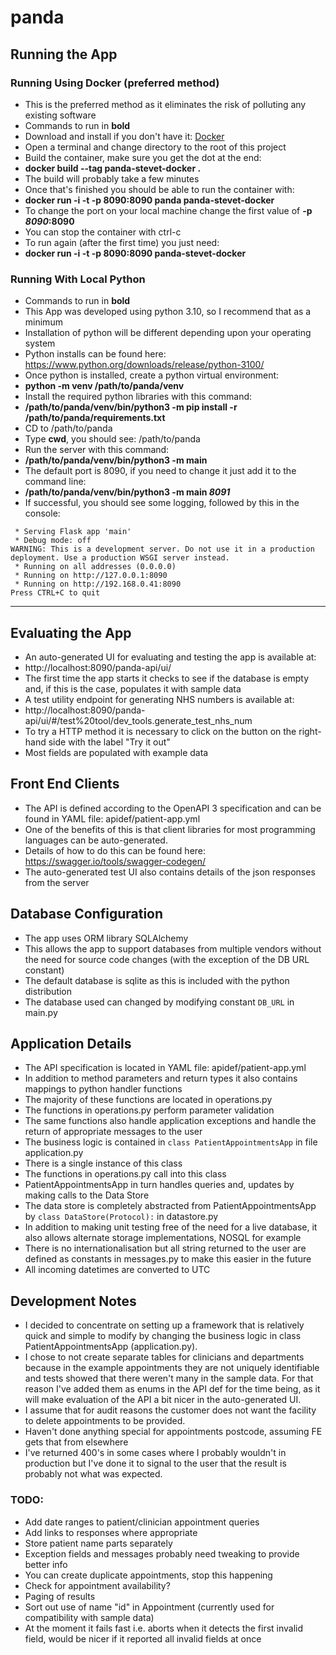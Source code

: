 # panda

## Running the App

### Running Using Docker (preferred method)
- This is the preferred method as it eliminates the risk of polluting any existing software
- Commands to run in **bold**
- Download and install if you don't have it: [Docker](https://www.docker.com/get-started)
- Open a terminal and change directory to the root of this project
- Build the container, make sure you get the dot at the end: 
- **docker build --tag panda-stevet-docker .**
- The build will probably take a few minutes
- Once that's finished you should be able to run the container with:
- **docker run -i -t -p 8090:8090 panda panda-stevet-docker**
- To change the port on your local machine change the first value of **-p *8090*:8090**
- You can stop the container with ctrl-c
- To run again (after the first time) you just need:
- **docker run -i -t -p 8090:8090 panda-stevet-docker**

### Running With Local Python
- Commands to run in **bold**
- This App was developed using python 3.10, so I recommend that as a minimum
- Installation of python will be different depending upon your operating system
- Python installs can be found here: https://www.python.org/downloads/release/python-3100/
- Once python is installed, create a python virtual environment:
- **python -m venv /path/to/panda/venv**
- Install the required python libraries with this command:
- **/path/to/panda/venv/bin/python3 -m pip install -r /path/to/panda/requirements.txt**
- CD to /path/to/panda
- Type **cwd**, you should see: /path/to/panda
- Run the server with this command:
- **/path/to/panda/venv/bin/python3 -m main**
- The default port is 8090, if you need to change it just add it to the command line:
- **/path/to/panda/venv/bin/python3 -m main *8091***
- If successful, you should see some logging, followed by this in the console:
```
 * Serving Flask app 'main'
 * Debug mode: off
WARNING: This is a development server. Do not use it in a production deployment. Use a production WSGI server instead.
 * Running on all addresses (0.0.0.0)
 * Running on http://127.0.0.1:8090
 * Running on http://192.168.0.41:8090
Press CTRL+C to quit
```
---
## Evaluating the App
- An auto-generated UI for evaluating and testing the app is available at:
- http://localhost:8090/panda-api/ui/
- The first time the app starts it checks to see if the database is empty and, if this is the case, populates it with sample data
- A test utility endpoint for generating NHS numbers is available at:
- http://localhost:8090/panda-api/ui/#/test%20tool/dev_tools.generate_test_nhs_num
- To try a HTTP method it is necessary to click on the button on the right-hand side with the label "Try it out"
- Most fields are populated with example data

## Front End Clients
- The API is defined according to the OpenAPI 3 specification and can be found in YAML file: apidef/patient-app.yml
- One of the benefits of this is that client libraries for most programming languages can be auto-generated.
- Details of how to do this can be found here: https://swagger.io/tools/swagger-codegen/
- The auto-generated test UI also contains details of the json responses from the server

## Database Configuration
- The app uses ORM library SQLAlchemy
- This allows the app to support databases from multiple vendors without the need for source code changes (with the exception of the DB URL constant)
- The default database is sqlite as this is included with the python distribution
- The database used can changed by modifying constant `DB_URL` in main.py

## Application Details
- The API specification is located in YAML file: apidef/patient-app.yml
- In addition to method parameters and return types it also contains mappings to python handler functions
- The majority of these functions are located in operations.py
- The functions in operations.py perform parameter validation
- The same functions also handle application exceptions and handle the return of appropriate messages to the user
- The business logic is contained in `class PatientAppointmentsApp` in file application.py
- There is a single instance of this class
- The functions in operations.py call into this class
- PatientAppointmentsApp in turn handles queries and, updates by making calls to the Data Store
- The data store is completely abstracted from PatientAppointmentsApp by `class DataStore(Protocol):` in datastore.py 
- In addition to making unit testing free of the need for a live database, it also allows alternate storage implementations, NOSQL for example
- There is no internationalisation but all string returned to the user are defined as constants in messages.py to make this easier in the future
- All incoming datetimes are converted to UTC


## Development Notes

- I decided to concentrate on setting up a framework that is relatively quick and simple to modify by changing the business logic in class PatientAppointmentsApp (application.py).
- I chose to not create separate tables for clinicians and departments because in the example appointments they are not uniquely identifiable and tests showed that there weren't many in the sample data.  For that reason I've added them as enums in the API def for the time being, as it will make evaluation of the API a bit nicer in the auto-generated UI.   
- I assume that for audit reasons the customer does not want the facility to delete appointments to be provided.
- Haven't done anything special for appointments postcode, assuming FE gets that from elsewhere
- I've returned 400's in some cases where I probably wouldn't in production but I've done it to signal to the user that the result is probably not what was expected.

### TODO:

- Add date ranges to patient/clinician appointment queries
- Add links to responses where appropriate
- Store patient name parts separately 
- Exception fields and messages probably need tweaking to provide better info
- You can create duplicate appointments, stop this happening
- Check for appointment availability?
- Paging of results
- Sort out use of name "id" in Appointment (currently used for compatibility with sample data)
- At the moment it fails fast i.e. aborts when it detects the first invalid field, would be nicer if it reported all invalid fields at once

